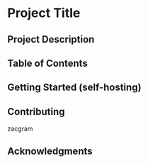 # Project Title
## Project Description
## Table of Contents
## Getting Started (self-hosting)
## Contributing
zacgram
## Acknowledgments

